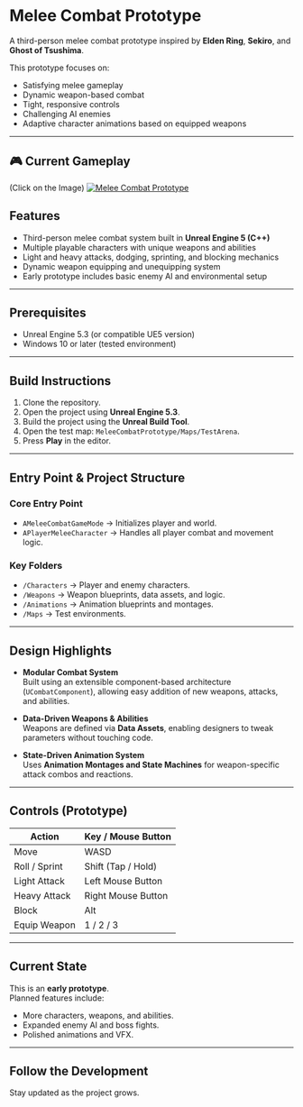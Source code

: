# Melee Combat Prototype

A third-person melee combat prototype inspired by **Elden Ring**, **Sekiro**, and **Ghost of Tsushima**.



This prototype focuses on:
- Satisfying melee gameplay
- Dynamic weapon-based combat
- Tight, responsive controls
- Challenging AI enemies
- Adaptive character animations based on equipped weapons

---

## 🎮 Current Gameplay
(Click on the Image)
[![Melee Combat Prototype](https://img.itch.zone/aW1hZ2UvMzUzNjM4Mi8yMTA2MTY5Ni5wbmc=/original/lzhhNG.png)](https://youtu.be/1wI59nvk9WY)


## Features
- Third-person melee combat system built in **Unreal Engine 5 (C++)**
- Multiple playable characters with unique weapons and abilities
- Light and heavy attacks, dodging, sprinting, and blocking mechanics
- Dynamic weapon equipping and unequipping system
- Early prototype includes basic enemy AI and environmental setup

---

## Prerequisites
- Unreal Engine 5.3 (or compatible UE5 version)
- Windows 10 or later (tested environment)

---

## Build Instructions
1. Clone the repository.
2. Open the project using **Unreal Engine 5.3**.
3. Build the project using the **Unreal Build Tool**.
4. Open the test map: `MeleeCombatPrototype/Maps/TestArena`.
5. Press **Play** in the editor.

---

## Entry Point & Project Structure

### Core Entry Point
- `AMeleeCombatGameMode` → Initializes player and world.
- `APlayerMeleeCharacter` → Handles all player combat and movement logic.

### Key Folders
- `/Characters` → Player and enemy characters.
- `/Weapons` → Weapon blueprints, data assets, and logic.
- `/Animations` → Animation blueprints and montages.
- `/Maps` → Test environments.

---

## Design Highlights
- **Modular Combat System**  
  Built using an extensible component-based architecture (`UCombatComponent`), allowing easy addition of new weapons, attacks, and abilities.

- **Data-Driven Weapons & Abilities**  
  Weapons are defined via **Data Assets**, enabling designers to tweak parameters without touching code.

- **State-Driven Animation System**  
  Uses **Animation Montages and State Machines** for weapon-specific attack combos and reactions.

---

## Controls (Prototype)

| Action        | Key / Mouse Button  |
|---------------|---------------------|
| Move          | WASD                |
| Roll / Sprint | Shift (Tap / Hold)  |
| Light Attack  | Left Mouse Button   |
| Heavy Attack  | Right Mouse Button  |
| Block         | Alt                 |
| Equip Weapon  | 1 / 2 / 3           |

---

## Current State
This is an **early prototype**.  
Planned features include:
- More characters, weapons, and abilities.
- Expanded enemy AI and boss fights.
- Polished animations and VFX.

---

## Follow the Development
Stay updated as the project grows.

